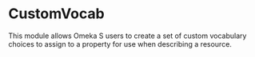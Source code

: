# CustomVocab

This module allows Omeka S users to create a set of custom vocabulary choices to assign to a property for use when describing a resource.
